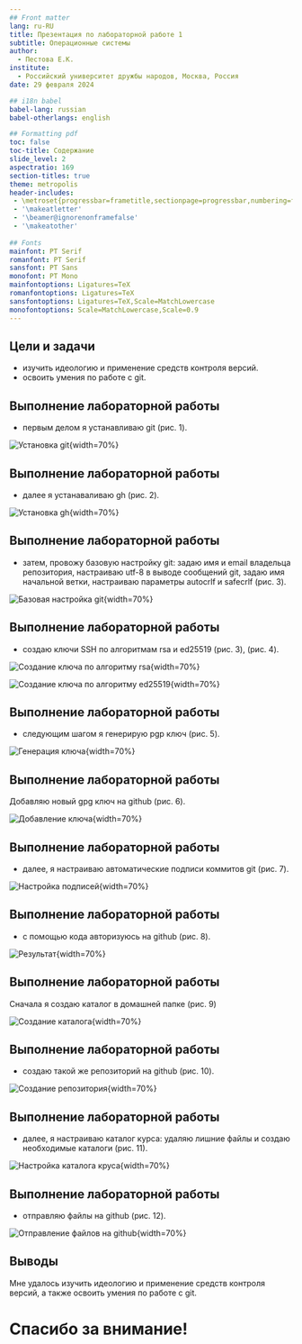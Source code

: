 ```yaml
---
## Front matter
lang: ru-RU
title: Презентация по лабораторной работе 1
subtitle: Операционные системы
author:
  - Пестова Е.К.
institute:
  - Российский университет дружбы народов, Москва, Россия
date: 29 февраля 2024

## i18n babel
babel-lang: russian
babel-otherlangs: english

## Formatting pdf
toc: false
toc-title: Содержание
slide_level: 2
aspectratio: 169
section-titles: true
theme: metropolis
header-includes:
 - \metroset{progressbar=frametitle,sectionpage=progressbar,numbering=fraction}
 - '\makeatletter'
 - '\beamer@ignorenonframefalse'
 - '\makeatother'
 
## Fonts
mainfont: PT Serif
romanfont: PT Serif
sansfont: PT Sans
monofont: PT Mono
mainfontoptions: Ligatures=TeX
romanfontoptions: Ligatures=TeX
sansfontoptions: Ligatures=TeX,Scale=MatchLowercase
monofontoptions: Scale=MatchLowercase,Scale=0.9
---
```



## Цели и задачи

- изучить идеологию и применение средств контроля версий.
- освоить умения по работе с git.

## Выполнение лабораторной работы

- первым делом я устанавливаю git (рис. 1).

![Установка git](/home/ekpestova/ЛР2/2){width=70%}

## Выполнение лабораторной работы

- далее я устанаваливаю gh (рис. 2).

![Установка gh](/home/ekpestova/ЛР2/3){width=70%}

## Выполнение лабораторной работы

- затем, провожу базовую настройку git: задаю имя и email владельца репозитория, настраиваю utf-8 в выводе сообщений git, задаю имя начальной ветки, настраиваю параметры autocrlf и safecrlf (рис. 3).

![Базовая настройка git](/home/ekpestova/ЛР2/4){width=70%}

## Выполнение лабораторной работы

- создаю ключи SSH по алгоритмам rsa и ed25519 (рис. 3), (рис. 4).

![Создание ключа по алгоритму rsa](/home/ekpestova/ЛР2/5){width=70%}

![Создание ключа по алгоритму ed25519](/home/ekpestova/ЛР2/6){width=70%}

## Выполнение лабораторной работы

- следующим шагом я генерирую pgp ключ (рис. 5).

![Генерация ключа](/home/ekpestova/ЛР2/7){width=70%}

## Выполнение лабораторной работы

Добавляю новый gpg ключ на github (рис. 6).

![Добавление ключа](/home/ekpestova/ЛР2/13){width=70%}

## Выполнение лабораторной работы

- далее, я настраиваю автоматические подписи коммитов git (рис. 7).

![Настройка подписей](/home/ekpestova/ЛР2/15){width=70%}

## Выполнение лабораторной работы

- с помощью кода авторизуюсь на github (рис. 8).

![Результат](/home/ekpestova/ЛР2/18){width=70%}

## Выполнение лабораторной работы

Сначала я создаю каталог в домашней папке (рис. 9)

![Создание каталога](/home/ekpestova/ЛР2/19){width=70%}

## Выполнение лабораторной работы

- создаю такой же репозиторий на github (рис. 10). 

![Создание репозитория](/home/ekpestova/ЛР2/21){width=70%}

## Выполнение лабораторной работы

- далее, я настраиваю каталог курса: удаляю лишние файлы и создаю необходимые каталоги (рис. 11).

![Настройка каталога круса](/home/ekpestova/ЛР2/23){width=70%}

## Выполнение лабораторной работы

- отправляю файлы на github (рис. 12).

![Отправление файлов на github](/home/ekpestova/ЛР2/24){width=70%}

## Выводы

Мне удалось изучить идеологию и применение средств контроля версий, а также освоить умения по работе с git.

# Спасибо за внимание!



